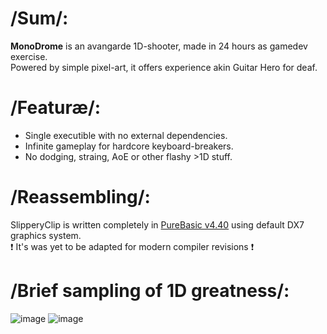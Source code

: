 # /Sum/:
__MonoDrome__ is an avangarde 1D-shooter, made in 24 hours as gamedev exercise.  
Powered by simple pixel-art, it offers experience akin Guitar Hero for deaf.

# /Featuræ/:
* Single executible with no external dependencies.
* Infinite gameplay for hardcore keyboard-breakers.
* No dodging, straing, AoE or other flashy >1D stuff.

# /Reassembling/:
SlipperyClip is written completely in [PureBasic v4.40](http://purebasic.com) using default DX7 graphics system.  
❗ It's was yet to be adapted for modern compiler revisions ❗

# /Brief sampling of 1D greatness/:
![image](https://user-images.githubusercontent.com/8768470/46798460-a98ad980-cd5a-11e8-9144-c3d24e28653c.png)
![image](https://user-images.githubusercontent.com/8768470/46798630-29b13f00-cd5b-11e8-8a1e-9e15246b0852.png)

